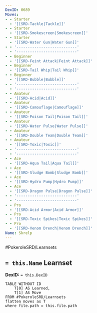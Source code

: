 ```yaml
---
DexID: 0689
Moves:
- - Starter
  - '[[SRD-Tackle|Tackle]]'
- - Starter
  - '[[SRD-Smokescreen|Smokescreen]]'
- - Starter
  - '[[SRD-Water Gun|Water Gun]]'
- - '---------------------------'
  - '---------------------------'
- - Beginner
  - '[[SRD-Feint Attack|Feint Attack]]'
- - Beginner
  - '[[SRD-Tail Whip|Tail Whip]]'
- - Beginner
  - '[[SRD-Bubble|Bubble]]'
- - '---------------------------'
  - '---------------------------'
- - Amateur
  - '[[SRD-Acid|Acid]]'
- - Amateur
  - '[[SRD-Camouflage|Camouflage]]'
- - Amateur
  - '[[SRD-Poison Tail|Poison Tail]]'
- - Amateur
  - '[[SRD-Water Pulse|Water Pulse]]'
- - Amateur
  - '[[SRD-Double Team|Double Team]]'
- - Amateur
  - '[[SRD-Toxic|Toxic]]'
- - '---------------------------'
  - '---------------------------'
- - Ace
  - '[[SRD-Aqua Tail|Aqua Tail]]'
- - Ace
  - '[[SRD-Sludge Bomb|Sludge Bomb]]'
- - Ace
  - '[[SRD-Hydro Pump|Hydro Pump]]'
- - Ace
  - '[[SRD-Dragon Pulse|Dragon Pulse]]'
- - '---------------------------'
  - '---------------------------'
- - Pro
  - '[[SRD-Acid Armor|Acid Armor]]'
- - Pro
  - '[[SRD-Toxic Spikes|Toxic Spikes]]'
- - Pro
  - '[[SRD-Venom Drench|Venom Drench]]'
Name: Skrelp
---
```


#PokeroleSRD/Learnsets

## `= this.Name` Learnset

**DexID:** `= this.DexID`

```dataview
TABLE WITHOUT ID
    T[0] AS Learned,
    T[1] AS Move
FROM #PokeroleSRD/Learnsets
flatten moves as T
where file.path = this.file.path
```
